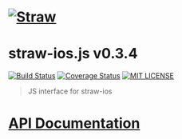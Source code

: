 # [![Straw](http://strawjs.github.io/logo.png)](http://strawjs.github.io/)

# straw-ios.js v0.3.4

[![Build Status](https://img.shields.io/travis/strawjs/straw-ios.js.svg?style=flat)](https://travis-ci.org/strawjs/straw-ios.js)
[![Coverage Status](https://img.shields.io/coveralls/strawjs/straw-ios.js.svg?style=flat)](https://coveralls.io/r/strawjs/straw-ios.js?branch=master)
[![MIT LICENSE](http://img.shields.io/badge/license-mit-blue.svg?style=flat)](https://raw.githubusercontent.com/strawjs/straw-ios.js/master/LICENSE)

> JS interface for straw-ios

# [API Documentation](https://strawjs.github.io/straw-ios.js/doc/v0.3.4/index.html#!/api/straw.core)
